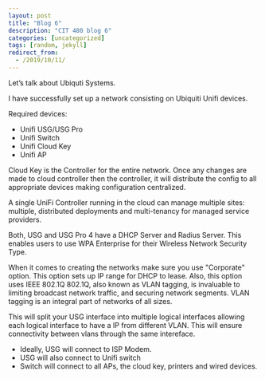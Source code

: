 ```yaml
---
layout: post
title: "Blog 6"
description: "CIT 480 blog 6"
categories: [uncategorized]
tags: [random, jekyll]
redirect_from:
  - /2019/10/11/
---
```


Let’s talk about Ubiquti Systems.

I have successfully set up a network consisting on Ubiquiti Unifi devices.

Required devices:
* Unifi USG/USG Pro 
* Unifi Switch
* Unifi Cloud Key
* Unifi AP

Cloud Key is the Controller for the entire network. Once any changes are made to cloud controller then the controller, it will distribute the config to all appropriate devices making configuration centralized.

A single UniFi Controller running in the cloud can manage multiple sites: multiple, distributed deployments and multi-tenancy for managed service providers.

Both, USG and USG Pro 4 have a DHCP Server and Radius Server.
This enables users to use WPA Enterprise for their Wireless Network Security Type.

When it comes to creating the networks make sure you use "Corporate" option.
This option sets up IP range for DHCP to lease.
Also, this option uses IEEE 802.1Q
802.1Q, also known as VLAN tagging, is invaluable to limiting broadcast network traffic, and securing network segments. 
VLAN tagging is an integral part of networks of all sizes.

This will split your USG interface into multiple logical interfaces allowing each logical interface to have a IP from different VLAN.
This will ensure connectivity between vlans through the same intereface.

* Ideally, USG will connect to ISP Modem.
* USG will also connect to Unifi switch
* Switch will connect to all APs, the cloud key, printers and wired devices.